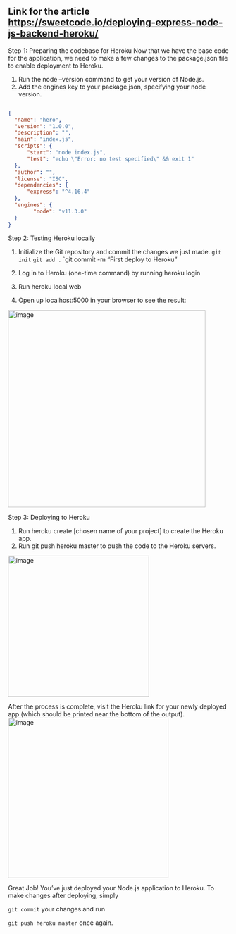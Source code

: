 ## Link for the article https://sweetcode.io/deploying-express-node-js-backend-heroku/
Step 1: Preparing the codebase for Heroku
Now that we have the base code for the application, we need to make a few changes to the package.json file to enable deployment to Heroku.

1. Run the node –version command to get your version of Node.js.
2. Add the engines key to your package.json, specifying your node version.

```package.json

{
  "name": "hero",
  "version": "1.0.0",
  "description": "",
  "main": "index.js",
  "scripts": {
      "start": "node index.js",
      "test": "echo \"Error: no test specified\" && exit 1"
  },
  "author": "",
  "license": "ISC",
  "dependencies": {
      "express": "^4.16.4"
  },
  "engines": {
        "node": "v11.3.0"
  }
}
```
Step 2: Testing Heroku locally
1. Initialize the Git repository and commit the changes we just made.
`git init`
`git add .`
`git commit -m “First deploy to Heroku”

2. Log in to Heroku (one-time command) by running heroku login



3. Run heroku local web



4. Open up localhost:5000 in your browser to see the result:
<img width="448" alt="image" src="https://user-images.githubusercontent.com/88828825/201579869-c5074024-1d42-4489-b80b-f01214b0486a.png">



Step 3: Deploying to Heroku
1. Run heroku create [chosen name of your project] to create the Heroku app.
2. Run git push heroku master to push the code to the Heroku servers.
<img width="320" alt="image" src="https://user-images.githubusercontent.com/88828825/201579998-f34d104a-8bf0-4959-8348-fc7eebe38d75.png">



After the process is complete, visit the Heroku link for your newly deployed app (which should be printed near the bottom of the output).
<img width="364" alt="image" src="https://user-images.githubusercontent.com/88828825/201580052-8b835f14-b808-4ec6-8d0e-83ce65be2d84.png">



Great Job! You’ve just deployed your Node.js application to Heroku. To make changes after deploying, simply

```git commit```
your changes and run

```git push heroku master```
once again.

